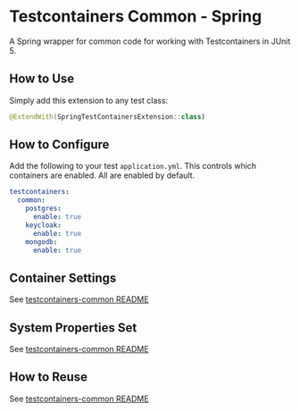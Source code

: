 # Testcontainers Common - Spring

A Spring wrapper for common code for working with Testcontainers in JUnit 5.

## How to Use

Simply add this extension to any test class:

```kotlin
@ExtendWith(SpringTestContainersExtension::class)
```

## How to Configure

Add the following to your test `application.yml`. This controls which containers are enabled. All are enabled by default.

```yaml
testcontainers:
  common:
    postgres:
      enable: true
    keycloak:
      enable: true
    mongodb:
      enable: true
```

## Container Settings

See [testcontainers-common README](../testcontainers-common/README.md)

## System Properties Set

See [testcontainers-common README](../testcontainers-common/README.md)

## How to Reuse

See [testcontainers-common README](../testcontainers-common/README.md)